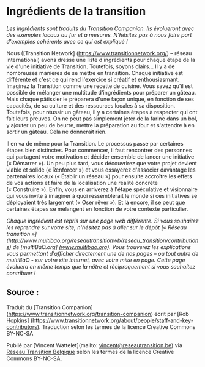 # Ingrédients de la transition

*Les ingrédients sont traduits du Transition Companion. Ils évolueront avec des exemples locaux au fur et à mesures. N'hésitez pas à nous faire part d'exemples cohérents avec ce qui est expliqué !*

Nous ([Transition Network] (https://www.transitionnetwork.org/) – réseau international) avons dressé une liste d'ingrédients pour chaque étape de la vie d'une initiative de Transition. Toutefois, soyons clairs... Il y a de nombreuses manières de se mettre en transition. Chaque initiative est différente et c'est ce qui rend l'exercice si  créatif et enthousiasmant. Imaginez la Transition comme une recette de cuisine. Vous savez qu'il est possible de mélanger  une multitude d'ingrédients pour préparer un gâteau. Mais chaque pâtissier le préparera d'une façon unique, en fonction de ses capacités, de sa culture et des ressources locales à sa disposition. 
Toutefois, pour réussir un gâteau, il y a certaines étapes à respecter qui ont fait leurs preuves. On ne peut pas simplement jeter de la farine dans un bol, y ajouter un peu de beurre, mettre la préparation au four et s'attendre à en sortir un gâteau. Cela ne donnerait rien. 

Il en va de même pour la Transition. Le processus passe par certaines étapes bien distinctes. Pour commencer, il faut rencontrer des personnes qui partagent votre motivation et décider ensemble de lancer une initiative (« Démarrer »). Un peu plus tard, vous découvrirez que votre projet devient viable et solide (« Renforcer ») et vous essayerez d'associer davantage les partenaires locaux (« Établir un réseau ») pour ensuite accroître les effets de vos actions et faire de la localisation une réalité concrète (« Construire »). Enfin, vous en arriverez à l'étape spéculative et visionnaire qui vous invite à imaginer à quoi ressemblerait le monde si ces initiatives se déployaient très largement (« Oser rêver »). Et là encore, il se peut que certaines étapes se mélangent en fonction de votre contexte particulier.

*Chaque ingrédient est repris sur une page web différente. Si vous souhaitez les reprendre sur votre site, n'hésitez pas à aller sur le dépôt [« Réseau transition »] (http://www.multibao.org/reseautransitionwb/reseau_transition/contributions) de [multiBàO.org] (www.multibao.org). Vous trouverez les explications vous permettant d'afficher directement une de nos pages – ou tout autre de multiBàO - sur votre site internet, avec votre mise en page. Cette page évoluera en même temps que la nôtre et réciproquement si vous souhaitez contribuer !*

## Source : 

Traduit du [Transition Companion] (https://www.transitionnetwork.org/transition-companion) écrit par [Rob Hopkins] (https://www.transitionnetwork.org/about/people/staff-and-key-contributors). Traduction selon les termes de la licence Creative Commons BY-NC-SA 

Publié par [Vincent Wattelet](mailto: vincent@reseautransition.be) via [Réseau Transition Belgique]( http://www.reseautransition.be/) selon les termes de la licence Creative Commons BY-NC-SA.
